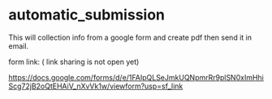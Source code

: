 # automatic_submission

This will collection info from a google form and create pdf then send it in email.


form link: ( link sharing is not open yet)

https://docs.google.com/forms/d/e/1FAIpQLSeJmkUQNpmrRr9plSN0xImHhiScg72jB2oQtEHAiV_nXvVk1w/viewform?usp=sf_link


